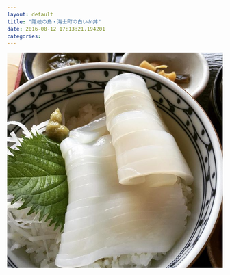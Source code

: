 ```yaml
---
layout: default
title: "隠岐の島・海士町の白いか丼"
date: 2016-08-12 17:13:21.194201
categories: 
---
```


![](/assets/images/201608/13767467_1635441636767402_1127726063_n.jpg)


